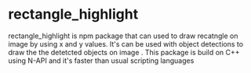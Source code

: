 # rectangle_highlight
rectangle_highlight is npm package that can used to draw recatngle on image by using x and y values. It's can be used with object detections to draw the the detetcted objects on  image . This package is build on C++ using N-API and it's faster than usual scripting languages
